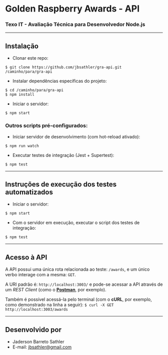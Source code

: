 # Golden Raspberry Awards - API
### Texo IT - Avaliação Técnica para Desenvolvedor Node.js

----
## Instalação

- Clonar este repo:

```
$ git clone https://github.com/jbsathler/gra-api.git /caminho/para/gra-api
```

- Instalar dependências específicas do projeto:

```
$ cd /caminho/para/gra-api
$ npm install
```

- Iniciar o servidor:

```
$ npm start
```

### Outros scripts pré-configurados:

- Iniciar servidor de desenvolvimento (com hot-reload ativado):

```
$ npm run watch
```

- Executar testes de integração (Jest + Supertest):

```
$ npm test
```

----
## Instruções de execução dos testes automatizados

- Iniciar o servidor:

```
$ npm start
```

- Com o servidor em execução, executar o script dos testes de integração:

```
$ npm test
```

----
## Acesso à API

A API possui uma única rota relacionada ao teste: ```/awards```, e um único verbo interage com a mesma: ```GET```.

A URI padrão é: ```http://localhost:3003/``` e pode-se acessar a API através de um *REST Client* (como o **[Postman](https://www.getpostman.com/)**, por exemplo).

Também é possível acessá-la pelo terminal (com o **cURL**, por exemplo, como demonstrado na linha a seguir):
```$ curl -X GET http://localhost:3003/awards```

----
## Desenvolvido por

- Jaderson Barreto Sathler
- E-mail: [jbsathler@gmail.com](mailto:jbsathler@gmail.com)